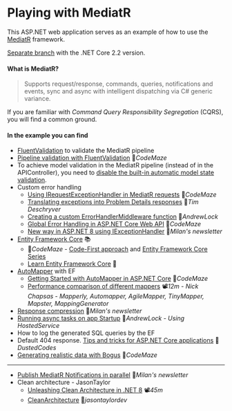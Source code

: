 # Playing with MediatR

This ASP.NET web application serves as an example of how to use the [MediatR](https://github.com/jbogard/MediatR) framework.

[Separate branch](https://github.com/19balazs86/PlayingWithMediatR/tree/netcoreapp2.2) with the .NET Core 2.2 version.

#### What is MediatR?
> Supports request/response, commands, queries, notifications and events, sync and async with intelligent dispatching via C# generic variance.

If you are familiar with *Command Query Responsibility Segregation* (CQRS), you will find a common ground.

#### In the example you can find

- [FluentValidation](https://fluentvalidation.net) to validate the MediatR pipeline
- [Pipeline validation with FluentValidation](https://code-maze.com/cqrs-mediatr-fluentvalidation) 📓*CodeMaze*
- To achieve model validation in the MediatR pipeline (instead of in the APIController), you need to [disable the built-in automatic model state validation](https://www.talkingdotnet.com/disable-automatic-model-state-validation-in-asp-net-core-2-1).
- Custom error handling
  - [Using IRequestExceptionHandler in MediatR requests](https://code-maze.com/csharp-global-exception-handling-for-mediatr-requests/) 📓*CodeMaze*
  - [Translating exceptions into Problem Details responses](https://timdeschryver.dev/blog/translating-exceptions-into-problem-details-responses) 📓*Tim Deschryver*
  - [Creating a custom ErrorHandlerMiddleware function](https://andrewlock.net/creating-a-custom-error-handler-middleware-function) 📓*AndrewLock*
  - [Global Error Handling in ASP.NET Core Web API](https://code-maze.com/global-error-handling-aspnetcore) 📓*CodeMaze*
  - [New way in ASP.NET 8 using IExceptionHandler](https://www.milanjovanovic.tech/blog/global-error-handling-in-aspnetcore-8) 📓*Milan's newsletter*
- [Entity Framework Core](https://docs.microsoft.com/en-us/ef/core/index) 📚
  - 📓*CodeMaze* - [Code-First approach](https://code-maze.com/net-core-web-api-ef-core-code-first/) and [Entity Framework Core Series](https://code-maze.com/entity-framework-core-series/)
  - [Learn Entity Framework Core](https://www.learnentityframeworkcore.com/) 📓
- [AutoMapper](https://github.com/AutoMapper/AutoMapper) with EF
  - [Getting Started with AutoMapper in ASP.NET Core](https://code-maze.com/automapper-net-core/) 📓*CodeMaze*
  - [Performance comparison of different mappers](https://youtu.be/U8gSdQN2jWI) 📽️*12m - Nick Chapsas - Mapperly, Automapper, AgileMapper, TinyMapper, Mapster, MappingGenerator*
- [Response compression](https://www.milanjovanovic.tech/blog/response-compression-in-aspnetcore) 📓*Milan's newsletter*
- [Running async tasks on app Startup](https://andrewlock.net/running-async-tasks-on-app-startup-in-asp-net-core-3) 📓*AndrewLock - Using HostedService*
- How to log the generated SQL queries by the EF
- Default 404 response. [Tips and tricks for ASP.NET Core applications](https://dusted.codes/advanced-tips-and-tricks-for-aspnet-core-applications) 📓*DustedCodes*
- [Generating realistic data with Bogus](https://code-maze.com/data-generation-bogus-dotnet) 📓*CodeMaze*

---

- [Publish MediatR Notifications in parallel](https://www.milanjovanovic.tech/blog/how-to-publish-mediatr-notifications-in-parallel) 📓*Milan's newsletter*
- Clean architecture - JasonTaylor
  - [Unleashing Clean Architecture in .NET 8](https://youtu.be/yB01HaG0i0w) 📽️*45m*
  - [CleanArchitecture](https://github.com/jasontaylordev/CleanArchitecture) 👤*jasontaylordev*

